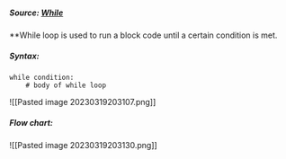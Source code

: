 ##### Source: [While](https://www.programiz.com/python-programming/while-loop)

**While loop is used to run a block code until a certain condition is met.

##### Syntax:

```
while condition:
    # body of while loop
```

![[Pasted image 20230319203107.png]]

##### Flow chart:
![[Pasted image 20230319203130.png]]



